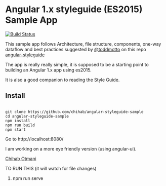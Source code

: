 # Angular 1.x styleguide (ES2015) Sample App

[![Build Status](https://travis-ci.org/chihab/angular-styleguide-sample.svg?branch=master)](https://travis-ci.org/chihab/angular-styleguide-sample.svg?branch=master)

This sample app follows Architecture, file structure, components, one-way dataflow and best practices suggested by [@toddmotto](//twitter.com/toddmotto) on this repo [angular-styleguide](//github.com/toddmotto/angular-styleguide)

The app is really really simple, it is supposed to be a starting point to building an Angular 1.x app using es2015.

It is also a good companion to reading the Style Guide.

## Install

```

git clone https://github.com/chihab/angular-styleguide-sample
cd angular-styleguide-sample
npm install
npm run build
npm start

```

Go to http://localhost:8080/

I am working on a more eye friendly version (using angular-ui).

[Chihab Otmani](//chihab.github.io/2016/07/29/angular-styleguide-sample/)

TO RUN THIS (it will watch for file changes)

1. npm run serve
